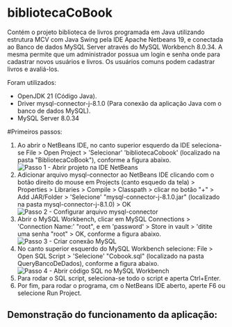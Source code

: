 # bibliotecaCoBook
Contém o projeto biblioteca de livros programada em Java utilizando estrutura MCV com Java Swing pela IDE Apache Netbeans 19, e conectada ao Banco de dados MySQL Server através do MySQL Workbench 8.0.34. A mesma permite que um administrador possua um login e senha onde para cadastrar novos usuários e livros. Os usuários comuns podem cadastrar livros e avaliá-los.

Foram utilizados:
- OpenJDK 21 (Código Java).
- Driver mysql-connector-j-8.1.0 (Para conexão da aplicação Java com o banco de dados MySQL).
- MySQL Server 8.0.34

#Primeiros passos:
1. Ao abrir o NetBeans IDE, no canto superior esquerdo da IDE seleciona-se File > Open Project > 'Selecionar' 'bibliotecaCobook' (localizado na pasta "BibliotecaCoBook"), conforme a figura abaixo.
![Passo 1 - Abrir projeto na IDE NetBeans](https://github.com/user-attachments/assets/7b33e15d-97c8-4509-bf99-6f8eb0ca21d2)
2. Adicionar arquivo mysql-connector ao NetBeans IDE clicando com o botão direito do mouse em Projects (canto esquedo da tela) > Properties > Libraries > Compile > Classpath > clicar no botão "+" > Add JAR/Folder > 'Selecione' "mysql-connector-j-8.1.0.jar" (localizado na pasta mysql-connector-j-8.1.0) > OK
![Passo 2 - Configurar arquivo mysql-connector](https://github.com/user-attachments/assets/70d632dc-da55-4241-84b5-33f01498384a)
3. Abrir o MySQL Workbench, clicar em MySQL Connections > 'Connection Name:' "root", e em 'password' > Store in vault > 'ditite uma senha "root"  > OK, conforme a figura abaixo.
![Passo 3 - Criar conexão MySQL](https://github.com/user-attachments/assets/52b76f55-c846-44f3-8db7-62e7e804cffa)
4. No canto superior esquerdo do MySQL Workbench selecione: File > Open SQL Script > 'Selecione' "Cobook.sql" (localizado na pasta QueryBancoDeDados), conforme a figura abaixo.
![Passo 4 - Abrir código SQL no MySQL Workbench](https://github.com/user-attachments/assets/b6dc500c-e372-4ad7-bbbf-54eda8ecff53)
5. Para rodar o SQL script, seleciona-se todo o script e aperta Ctrl+Enter.
6. Por fim, para rodar o programa, cm o NetBeans IDE aberto, aperte F6 ou selecione Run Project.

## Demonstração do funcionamento da aplicação:
